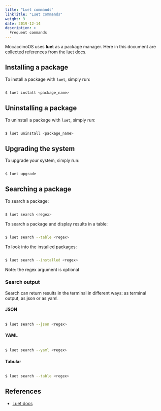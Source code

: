 ```yaml
---
title: "Luet commands"
linkTitle: "Luet commands"
weight: 3
date: 2019-12-14
description: >
  Frequent commands
---
```


MocaccinoOS uses **luet** as a package manager. Here in this document are collected references from the luet docs.

## Installing a package

To install a package with `luet`, simply run:

```bash

$ luet install <package_name>

```

## Uninstalling a package

To uninstall a package with `luet`, simply run:

```bash

$ luet uninstall <package_name>

```

## Upgrading the system

To upgrade your system, simply run:

```bash

$ luet upgrade

```

## Searching a package

To search a package:

```bash

$ luet search <regex>

```

To search a package and display results in a table:

```bash

$ luet search --table <regex>

```

To look into the installed packages:

```bash

$ luet search --installed <regex>

```

Note: the regex argument is optional


### Search output

Search can return results in the terminal in different ways: as terminal output, as json or as yaml.

#### JSON

```bash

$ luet search --json <regex>

```

#### YAML

```bash

$ luet search --yaml <regex>

```

#### Tabular


```bash

$ luet search --table <regex>

```

## References

- [Luet docs](https://luet-lab.github.io/docs/docs/concepts/overview/managing_packages/)